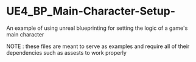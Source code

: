 # UE4_BP_Main-Character-Setup-
An example of using unreal blueprinting for setting the logic of a game's main character

NOTE : these files are meant to serve as examples and require all of their dependencies such as assests to work properly
